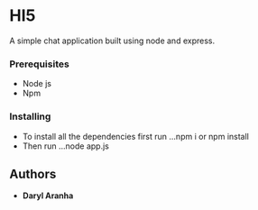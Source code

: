 # HI5

A simple chat application built using node and express.

### Prerequisites

* Node js
* Npm

### Installing

* To install all the dependencies first run
...npm i or npm install
* Then run 
...node app.js

## Authors

* **Daryl Aranha**